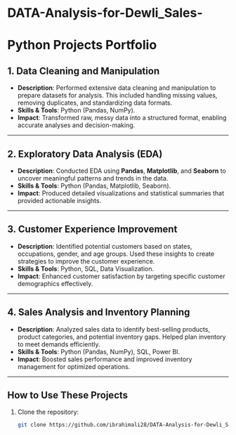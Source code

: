 # DATA-Analysis-for-Dewli_Sales-
# Python Projects Portfolio

## **1. Data Cleaning and Manipulation**
- **Description**: Performed extensive data cleaning and manipulation to prepare datasets for analysis. This included handling missing values, removing duplicates, and standardizing data formats.
- **Skills & Tools**: Python (Pandas, NumPy).
- **Impact**: Transformed raw, messy data into a structured format, enabling accurate analyses and decision-making.

---

## **2. Exploratory Data Analysis (EDA)**
- **Description**: Conducted EDA using **Pandas**, **Matplotlib**, and **Seaborn** to uncover meaningful patterns and trends in the data.
- **Skills & Tools**: Python (Pandas, Matplotlib, Seaborn).
- **Impact**: Produced detailed visualizations and statistical summaries that provided actionable insights.

---

## **3. Customer Experience Improvement**
- **Description**: Identified potential customers based on states, occupations, gender, and age groups. Used these insights to create strategies to improve the customer experience.
- **Skills & Tools**: Python, SQL, Data Visualization.
- **Impact**: Enhanced customer satisfaction by targeting specific customer demographics effectively.

---

## **4. Sales Analysis and Inventory Planning**
- **Description**: Analyzed sales data to identify best-selling products, product categories, and potential inventory gaps. Helped plan inventory to meet demands efficiently.
- **Skills & Tools**: Python (Pandas, NumPy), SQL, Power BI.
- **Impact**: Boosted sales performance and improved inventory management for optimized operations.

---

## **How to Use These Projects**
1. Clone the repository:  
   ```bash
   git clone https://github.com/ibrahimali28/DATA-Analysis-for-Dewli_Sales-/blob/main/README.md
